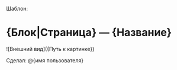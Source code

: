 Шаблон:

# {Блок|Страница} — {Название}

![Внешний вид]({Путь к картинке})

Сделал: @{имя пользователя}
